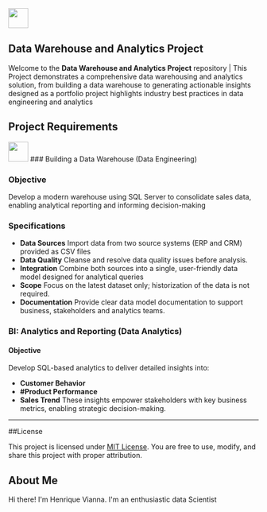 <img src="https://github.com/user-attachments/assets/b0f64f91-64c8-4f9c-801e-42ac51596fe1" width="40" />

## Data Warehouse and Analytics Project

Welcome to the **Data Warehouse and Analytics Project** repository |
This Project demonstrates a comprehensive data warehousing and analytics solution, from building a data warehouse to generating  actionable insights designed as a portfolio project
highlights industry best practices in data engineering and analytics


## Project Requirements

 <img src="https://github.com/user-attachments/assets/417a94ac-d298-4891-9634-694f917aaed9" width="40" /> ### Building a Data Warehouse (Data Engineering)

  ### Objective
  Develop a modern warehouse using SQL Server to consolidate sales data, enabling analytical  reporting and informing decision-making

  ### Specifications
  - **Data Sources** Import data from two source systems (ERP and CRM) provided as CSV files
  - **Data Quality** Cleanse and resolve data quality issues before analysis.
  - **Integration** Combine both sources into a single, user-friendly data model designed for analytical queries
  - **Scope** Focus on the latest dataset only; historization of the data is not required.
  - **Documentation** Provide clear data model documentation to support business, stakeholders and analytics teams.


  ### BI: Analytics and Reporting (Data Analytics)

  #### Objective
  Develop SQL-based analytics to deliver detailed insights into:

  - **Customer Behavior**
  - **#Product Performance**
  - **Sales Trend**
  These insights empower stakeholders with key business metrics, enabling strategic decision-making.

---

##License

This project is licensed under [MIT License](LICENSE). You are free to use, modify, and share this project with proper attribution.

## About Me
Hi there! I'm Henrique Vianna. I'm an enthusiastic data Scientist













